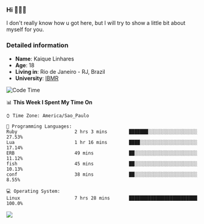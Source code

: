 ### Hi 🙋🏽‍♂️

I don't really know how u got here, but I will try to show a little bit about myself for you.

### Detailed information

* **Name**: Kaique Linhares
* **Age**: 18
* **Living in**: Rio  de Janeiro - RJ, Brazil
* **University**: [IBMR](https://www.ibmr.br/)

<!--START_SECTION:waka-->
![Code Time](http://img.shields.io/badge/Code%20Time-330%20hrs%2055%20mins-blue)

📊 **This Week I Spent My Time On** 

```text
⌚︎ Time Zone: America/Sao_Paulo

💬 Programming Languages: 
Ruby                     2 hrs 3 mins        ███████░░░░░░░░░░░░░░░░░░   27.53% 
Lua                      1 hr 16 mins        ████░░░░░░░░░░░░░░░░░░░░░   17.14% 
ERB                      49 mins             ██░░░░░░░░░░░░░░░░░░░░░░░   11.12% 
fish                     45 mins             ██░░░░░░░░░░░░░░░░░░░░░░░   10.13% 
conf                     38 mins             ██░░░░░░░░░░░░░░░░░░░░░░░   8.55%

💻 Operating System: 
Linux                    7 hrs 28 mins       █████████████████████████   100.0%

```


<!--END_SECTION:waka-->

<a href="https://www.linkedin.com/in/kaique-linhares-25a840208/"  target="_blank"><img src="https://img.shields.io/badge/-LinkedIn-%230077B5?style=for-the-badge&logo=linkedin&logoColor=white" target="_blank"></a>
